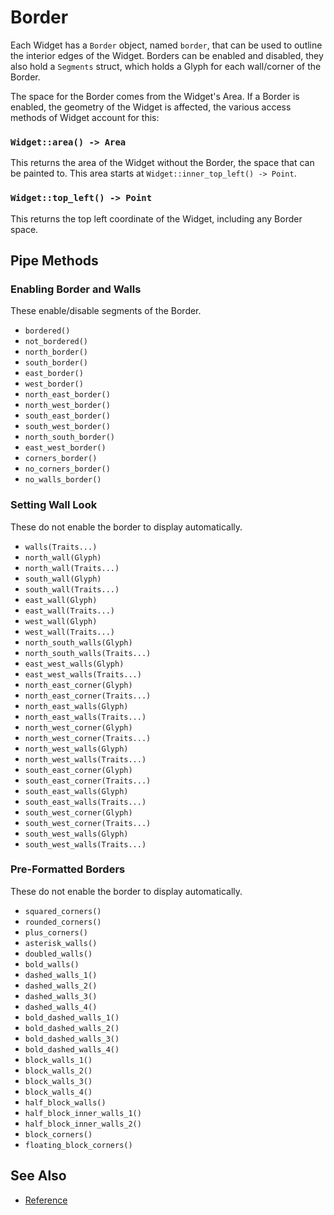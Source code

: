 # Border

Each Widget has a `Border` object, named `border`, that can be used to outline
the interior edges of the Widget. Borders can be enabled and disabled, they also
hold a `Segments` struct, which holds a Glyph for each wall/corner of the
Border.

The space for the Border comes from the Widget's Area. If a Border is enabled,
the geometry of the Widget is affected, the various access methods of Widget
account for this:

### `Widget::area() -> Area`

This returns the area of the Widget without the Border, the space that can be
painted to. This area starts at `Widget::inner_top_left() -> Point`.

### `Widget::top_left() -> Point`

This returns the top left coordinate of the Widget, including any Border space.

## Pipe Methods

### Enabling Border and Walls

These enable/disable segments of the Border.

- `bordered()`
- `not_bordered()`
- `north_border()`
- `south_border()`
- `east_border()`
- `west_border()`
- `north_east_border()`
- `north_west_border()`
- `south_east_border()`
- `south_west_border()`
- `north_south_border()`
- `east_west_border()`
- `corners_border()`
- `no_corners_border()`
- `no_walls_border()`

### Setting Wall Look

These do not enable the border to display automatically.

- `walls(Traits...)`
- `north_wall(Glyph)`
- `north_wall(Traits...)`
- `south_wall(Glyph)`
- `south_wall(Traits...)`
- `east_wall(Glyph)`
- `east_wall(Traits...)`
- `west_wall(Glyph)`
- `west_wall(Traits...)`
- `north_south_walls(Glyph)`
- `north_south_walls(Traits...)`
- `east_west_walls(Glyph)`
- `east_west_walls(Traits...)`
- `north_east_corner(Glyph)`
- `north_east_corner(Traits...)`
- `north_east_walls(Glyph)`
- `north_east_walls(Traits...)`
- `north_west_corner(Glyph)`
- `north_west_corner(Traits...)`
- `north_west_walls(Glyph)`
- `north_west_walls(Traits...)`
- `south_east_corner(Glyph)`
- `south_east_corner(Traits...)`
- `south_east_walls(Glyph)`
- `south_east_walls(Traits...)`
- `south_west_corner(Glyph)`
- `south_west_corner(Traits...)`
- `south_west_walls(Glyph)`
- `south_west_walls(Traits...)`

### Pre-Formatted Borders

These do not enable the border to display automatically.

- `squared_corners()`
- `rounded_corners()`
- `plus_corners()`
- `asterisk_walls()`
- `doubled_walls()`
- `bold_walls()`
- `dashed_walls_1()`
- `dashed_walls_2()`
- `dashed_walls_3()`
- `dashed_walls_4()`
- `bold_dashed_walls_1()`
- `bold_dashed_walls_2()`
- `bold_dashed_walls_3()`
- `bold_dashed_walls_4()`
- `block_walls_1()`
- `block_walls_2()`
- `block_walls_3()`
- `block_walls_4()`
- `half_block_walls()`
- `half_block_inner_walls_1()`
- `half_block_inner_walls_2()`
- `block_corners()`
- `floating_block_corners()`

## See Also

- [Reference](https://animber-coder.github.io/CaTerm/classox_1_1Border.html)
